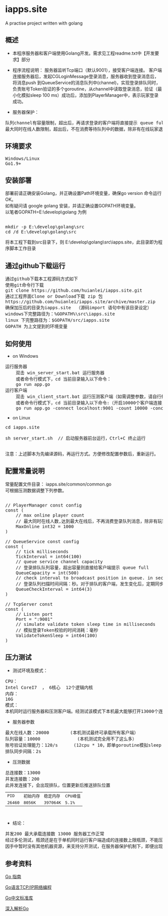 # iapps.site
A practise project written  with golang

## 概述

* 本程序服务器和客户端使用Golang开发。需求见工程readme.txt中【开发要求】部分
* 程序流程说明：
服务器监听Tcp端口（默认9001），接受客户端连接。
客户端连接服务器后，发起CGLoginMessage登录消息，服务器收到登录消息后，将消息push 到QueueService的消息队列中(channel)，实现登录排队同时，负责账号Token验证的多个goroutine，从channel中读取登录消息，验证（最小化模拟sleep 100 ms）成功后，添加到PlayerManager中，表示玩家登录成功。
	
* 服务器保护：
<pre>
队列channel有容量限制，超出后，再请求登录的客户端将直接提示 queue full。 服务器主动断开连接。
最大同时在线人数限制，超出后，不在消费等待队列中的数据，除非有在线玩家退出（时间关系暂未模拟在线玩家退出）
</pre>
## 环境要求
<pre>
Windows/Linux
Go1.9+
</pre>
## 安装部署
部署前请正确安装Golang，并正确设置Path环境变量，确保go version 命令运行OK。<br />
如有疑问请 google golang 安装，并请正确设置GOPATH环境变量。<br />
以笔者GOPATH=E:\develop\golang 为例<br />
<pre>	
mkdir -p E:\develop\golang\src
cd /d E:\develop\golang\src
</pre>
将本工程下载到src目录下，则 E:\develop\golang\src\iapps.site，此目录即为程序脚本工作目录
## 通过github下载运行
<pre>
通过github下载本工程源码方式如下
使用git命令行下载
git clone https://github.com/huianlei/iapps.site.git
通过工程界面Clone or Download下载 zip 包
https://github.com/huianlei/iapps.site/archive/master.zip
确保加压后的目录为iapps.site  （源码import 语句中有该目录设定）
windows下完整路径为：%GOPATH%\src\iapps.site
linux 下完整路径为：$GOPATH/src/iapps.site
GOPATH 为上文提到的环境变量
</pre>

## 如何使用
* on Windows
<pre>
运行服务器
	双击 win_server_start.bat 运行服务器
	或者命令行模式下，cd 当前目录输入以下命令：
	go run app.go 
运行客户端
	双击 win_client_start.bat 运行压测客户端（如需调整参数，请自行修改此脚本，或者直接运行下面的命令）
	或者命令行模式下，cd 当前目录输入以下命令:（开启10000个客户端连接，每秒并发200个，参数可根据需要调整）
	go run app.go -connect localhost:9001 -count 10000 -concurrent 200	
</pre>
* on Linux
<pre>
cd iapps.site <br />
sh server_start.sh  // 启动服务器前台运行，Ctrl+C 终止运行 <br />
</pre>
注意：上述脚本为先编译源码，再运行方式。方便修改配置参数后，重新运行。

## 配置常量说明
常量配置文件目录： iapps.site/common/common.go <br/>
可根据压测数据调整下列参数。
<pre>	
// PlayerManager const config
const (
	// max online player count 
	// 最大同时在线人数,达到最大在线后，不再消费登录队列消息，除非有玩家退出（这个时间关系，尚未模拟）
	MaxOnline int32 = 1000
)

// QueueService const config
const (
	// tick milliseconds
	TickInterval = int64(100)
	// queue service channel capacity  
	// 登录排队队列容量，超出容量则直接给客户端提示 queue full
	QueueCapacity = int(500)
	// check interval to broadcast position in queue. in seconds
	// 登录队列扫描时间间隔：秒。对于排队的客户端，发生变化后，定期同步给客户端排队的位置
	QueueCheckInterval = int64(3)
)

// TcpServer const
const (
	// Listen port
	Port = ":9001"
	// simulate validate token sleep time in milliseconds
	// 模拟登录Token校验的时间消耗：毫秒
	ValidateTokenSleep = int64(100)
)	
</pre>

## 压力测试
* 测试环境及模式：
<pre>
CPU：
Intel CoreI7  ， 6核心  12个逻辑内核
内存：
16G
模式：
本机同时运行服务器和压测客户端。经测试该模式下本机最大能够打开13000个连接（win10默认系统参数）
</pre>

* 服务器参数
<pre>
最大在线人数：20000  		(本机测试最终可承载所有客户端）
队列容量：10000	   			(本机测试完全用不了这么多）
账号验证处理能力：120/s		(12cpu * 10，即单goroutine模拟sleep 100ms，及并发10) -- goroutine数等于cpu数
排队同步间隔：2s
</pre>
* 压测数据
<pre>
总连接数：13000 
并发连接数：200
此并发连接下，会出现排队，位置更新后推送排队位置
<table>
<tr><td>PID</td><td>初始内存</td><td>稳定内存</td><td>CPU峰值</td></tr>
<tr><td>26460</td><td>8056K</td><td>397064K</td><td>5.1%</td></tr>
</table>
</pre>												

* 结论：
<pre>
并发200 最大承载连接数 13000 服务器工作正常
经过多伦测试，瓶颈还是在于单机同时运行客户端造成的连接数上限瓶颈，不能压出服务器本身性能上限。
因手中暂时没有其他机器资源，来支持分开测试，在服务器保护机制下，即便出现过多连接，也不会影响服务器本身性能和稳定运行
</pre>

## 参考资料
<p><a href="https://tour.go-zh.org/list">Go 指南</a></p>
<p><a href="https://segmentfault.com/a/1190000014733620">Go语言TCP/IP网络编程</a></p>
<p><a href="https://go-zh.org/pkg/">Go中文标准库</a></p>
<p><a href="https://tiancaiamao.gitbooks.io/go-internals/content/zh/">深入解析Go</a></p>
